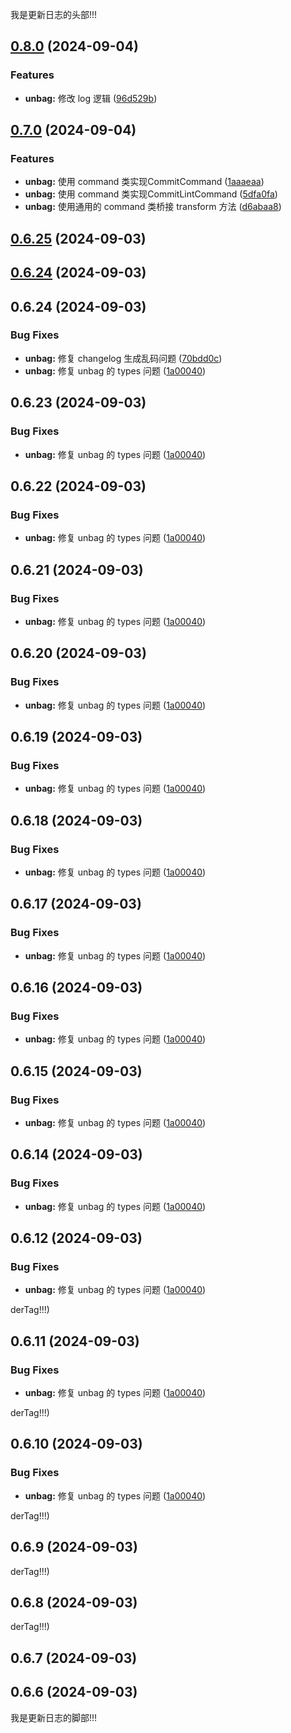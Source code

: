 我是更新日志的头部!!!

[comment]: # (!!!ChangelogHeaderDividerTag!!!)

## [0.8.0](https://github.com/LiuWenXing1996/unbag-monorepo/compare/unbag@0.7.0...unbag@0.8.0) (2024-09-04)

### Features

* **unbag:** 修改 log 逻辑 ([96d529b](https://github.com/LiuWenXing1996/unbag-monorepo/commit/96d529b3e9ac5e3c1572d7517cc49f7c48ae4507))

## [0.7.0](https://github.com/LiuWenXing1996/unbag-monorepo/compare/unbag@0.6.25...unbag@0.7.0) (2024-09-04)

### Features

* **unbag:** 使用 command 类实现CommitCommand ([1aaaeaa](https://github.com/LiuWenXing1996/unbag-monorepo/commit/1aaaeaa7f1d34c9920a093470aa13791e2be3fe6))
* **unbag:** 使用 command 类实现CommitLintCommand ([5dfa0fa](https://github.com/LiuWenXing1996/unbag-monorepo/commit/5dfa0fa23ddef71543be5f05ceb35d645c133e3e))
* **unbag:** 使用通用的 command 类桥接 transform 方法 ([d6abaa8](https://github.com/LiuWenXing1996/unbag-monorepo/commit/d6abaa8dc0767d9d19c6f5ccdee400a449420c8b))

## [0.6.25](https://github.com/LiuWenXing1996/unbag-monorepo/compare/unbag@0.6.24...unbag@0.6.25) (2024-09-03)

## [0.6.24](https://github.com/LiuWenXing1996/unbag-monorepo/compare/unbag@0.6.24...unbag@0.6.24) (2024-09-03)

## 0.6.24 (2024-09-03)

### Bug Fixes

* **unbag:** 修复 changelog 生成乱码问题 ([70bdd0c](https://github.com/LiuWenXing1996/unbag-monorepo/commit/70bdd0ca82937d1f7c6280f7886697c23a735572))
* **unbag:** 修复 unbag 的 types 问题 ([1a00040](https://github.com/LiuWenXing1996/unbag-monorepo/commit/1a00040224a8f8de0247f9be9ef26334ed85be5d))

## 0.6.23 (2024-09-03)

### Bug Fixes

* **unbag:** 修复 unbag 的 types 问题 ([1a00040](https://github.com/LiuWenXing1996/unbag-monorepo/commit/1a00040224a8f8de0247f9be9ef26334ed85be5d))

## 0.6.22 (2024-09-03)

### Bug Fixes

* **unbag:** 修复 unbag 的 types 问题 ([1a00040](https://github.com/LiuWenXing1996/unbag-monorepo/commit/1a00040224a8f8de0247f9be9ef26334ed85be5d))

## 0.6.21 (2024-09-03)

### Bug Fixes

* **unbag:** 修复 unbag 的 types 问题 ([1a00040](https://github.com/LiuWenXing1996/unbag-monorepo/commit/1a00040224a8f8de0247f9be9ef26334ed85be5d))

## 0.6.20 (2024-09-03)

### Bug Fixes

* **unbag:** 修复 unbag 的 types 问题 ([1a00040](https://github.com/LiuWenXing1996/unbag-monorepo/commit/1a00040224a8f8de0247f9be9ef26334ed85be5d))

## 0.6.19 (2024-09-03)

### Bug Fixes

* **unbag:** 修复 unbag 的 types 问题 ([1a00040](https://github.com/LiuWenXing1996/unbag-monorepo/commit/1a00040224a8f8de0247f9be9ef26334ed85be5d))

## 0.6.18 (2024-09-03)

### Bug Fixes

* **unbag:** 修复 unbag 的 types 问题 ([1a00040](https://github.com/LiuWenXing1996/unbag-monorepo/commit/1a00040224a8f8de0247f9be9ef26334ed85be5d))

## 0.6.17 (2024-09-03)

### Bug Fixes

* **unbag:** 修复 unbag 的 types 问题 ([1a00040](https://github.com/LiuWenXing1996/unbag-monorepo/commit/1a00040224a8f8de0247f9be9ef26334ed85be5d))

## 0.6.16 (2024-09-03)

### Bug Fixes

* **unbag:** 修复 unbag 的 types 问题 ([1a00040](https://github.com/LiuWenXing1996/unbag-monorepo/commit/1a00040224a8f8de0247f9be9ef26334ed85be5d))

## 0.6.15 (2024-09-03)

### Bug Fixes

* **unbag:** 修复 unbag 的 types 问题 ([1a00040](https://github.com/LiuWenXing1996/unbag-monorepo/commit/1a00040224a8f8de0247f9be9ef26334ed85be5d))

## 0.6.14 (2024-09-03)

### Bug Fixes

* **unbag:** 修复 unbag 的 types 问题 ([1a00040](https://github.com/LiuWenXing1996/unbag-monorepo/commit/1a00040224a8f8de0247f9be9ef26334ed85be5d))

## 0.6.12 (2024-09-03)

### Bug Fixes

* **unbag:** 修复 unbag 的 types 问题 ([1a00040](https://github.com/LiuWenXing1996/unbag-monorepo/commit/1a00040224a8f8de0247f9be9ef26334ed85be5d))

derTag!!!)

## 0.6.11 (2024-09-03)

### Bug Fixes

* **unbag:** 修复 unbag 的 types 问题 ([1a00040](https://github.com/LiuWenXing1996/unbag-monorepo/commit/1a00040224a8f8de0247f9be9ef26334ed85be5d))

derTag!!!)

## 0.6.10 (2024-09-03)

### Bug Fixes

* **unbag:** 修复 unbag 的 types 问题 ([1a00040](https://github.com/LiuWenXing1996/unbag-monorepo/commit/1a00040224a8f8de0247f9be9ef26334ed85be5d))

derTag!!!)

## 0.6.9 (2024-09-03)

derTag!!!)

## 0.6.8 (2024-09-03)

derTag!!!)

## 0.6.7 (2024-09-03)

## 0.6.6 (2024-09-03)



[comment]: # (!!!ChangelogFooterDividerTag!!!)

我是更新日志的脚部!!!